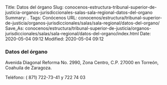 Title: Datos del órgano
Slug: conocenos-estructura-tribunal-superior-de-justicia-organos-jurisdiccionales-salas-sala-regional-datos-del-organo
Summary: .
Tags: Conócenos
URL: conocenos/estructura/tribunal-superior-de-justicia/organos-jurisdiccionales/salas/sala-regional/datos-del-organo/
Save_As: conocenos/estructura/tribunal-superior-de-justicia/organos-jurisdiccionales/salas/sala-regional/datos-del-organo/index.html
Date: 2020-05-04 09:12
Modified: 2020-05-04 09:12



### Datos del órgano

Avenida Diagonal Reforma No. 2990, Zona Centro, C.P. 27000 en Torreón, Coahuila de Zaragoza.

Teléfono: ( 871)   722-73-41  y  722 74 03




